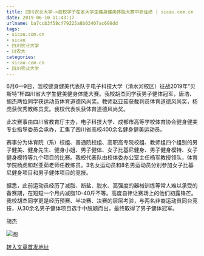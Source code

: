 ```yaml
---
title: 四川农业大学->我校学子在省大学生健身健美体能大赛中获佳绩 | sicau.com.cn
date: 2019-06-10 11:43:17
urlname: ba7ccb3f58cf79225a8b03407ac698dd
tags: 
- sicau.com.cn
- sicau
- 四川农业大学
- 川农大
categories:
- sicau.com.cn
- 四川农业大学
---
```



6月6—9日，我校健身健美代表队于电子科技大学（清水河校区）征战2019年“贝斯特”杯四川省大学生健美健身体能大赛。我校胡杰同学获男子健体冠军，唐浩、胡杰两位同学获运动员体育道德风尚奖。教师赵亚茹获裁判员体育道德风尚奖，杨虎获优秀教练员奖。我校代表队获体育道德风尚奖。

此次赛事由四川省教育厅主办，电子科技大学、成都市高等学校体育协会健身健美专业指导委员会承办，汇集了四川省高校400余名健身健美运动员。

赛事分为体育院（系）校组、普通院校组、高职高专院校组、教师组四个组别的男子健美、健身先生、健身小姐、男子健体、女子比基尼健身、男子健身模特、女子健身模特等九个项目的比赛。我校代表队由校体委办公室主任杨军教授领队，体育学院杨虎和赵亚茹老师任教练员。3名女运动员和8名男运动员分别参加女子比基尼健身项目和男子健体项目的竞技。

据悉，此前运动员经历了减脂、断盐、脱水、高强度的器械训练等常人难以承受的备赛期，在短短一个月内减脂10-40斤不等。高度自律让赛场上的他们初露锋芒。我校胡杰同学更是经历预赛、半决赛、决赛的层层考验，与两名非裔运动员同台竞技，从30余名男子健体项目选手中脱颖而出，最终取得了男子健体冠军。

胡杰



![图](https://news.sicau.edu.cn/__local/7/59/B3/A0D54E964BB6272EA1A9FDB7313_0CEEEE7C_29806.jpg)

[转入文章首发地址](https://news.sicau.edu.cn/info/1078/51991.htm)